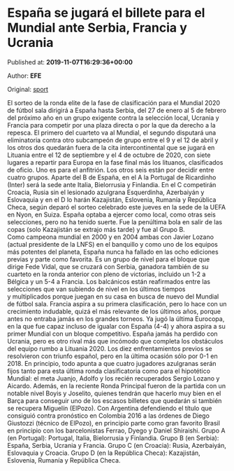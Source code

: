 
# España se jugará el billete para el Mundial ante Serbia, Francia y Ucrania

Published at: **2019-11-07T16:29:36+00:00**

Author: **EFE**

Original: [sport](https://www.sport.es/es/noticias/futbol-sala/espana-se-jugara-el-billete-para-el-mundial-ante-serbia-francia-y-ucrania-7718467)

El sorteo de la ronda elite de la fase de clasificación para el Mundial 2020 de fútbol sala dirigirá a España hasta Serbia, del 27 de enero al 5 de febrero del próximo año en un grupo exigente contra la selección local, Ucrania y Francia para competir por una plaza directa o por la que da derecho a la repesca.
El primero del cuarteto va al Mundial, el segundo disputará una eliminatoria contra otro subcampeón de grupo entre el 9 y el 12 de abril y los otros dos quedarán fuera de la cita intercontinental que se jugará en Lituania entre el 12 de septiembre y el 4 de octubre de 2020, con siete lugares a repartir para Europa en la fase final más los lituanos, clasificados de oficio.
Uno es para el anfitrión. Los otros seis están por decidir entre cuatro grupos. Aparte del B de España, en el A la Portugal de Ricardinho (Inter) será la sede ante Italia, Bielorrusia y Finlandia.
En el C competirán Croacia, Rusia sin el lesionado azulgrana Esquerdinha, Azerbaiyán y Eslovaquia y en el D lo harán Kazajistán, Eslovenia, Rumanía y República Checa, según deparó el sorteo celebrado este jueves en la sede de la UEFA en Nyon, en Suiza.
España optaba a ejercer como local, como otras seis selecciones, pero no ha tenido suerte. Fue la penúltima bola en salir de las copas (solo Kazajistán se extrajo más tarde) y fue al Grupo B.
Como campeona mundial en 2000 y en 2004 ambas con Javier Lozano (actual presidente de la LNFS) en el banquillo y como uno de los equipos más potentes del planeta, España nunca ha fallado en las ocho ediciones previas y parte como favorita.
Es un grupo de nivel para el bloque que dirige Fede Vidal, que se cruzará con Serbia, ganadora también de su cuarteto en la ronda anterior con pleno de victorias, incluido un 1-2 a Bélgica y un 5-4 a Francia.
Los balcánicos están reafirmados entre las selecciones que van subiendo de nivel en los últimos tiempos y multiplicados porque juegan en su casa en busca de nuevo del Mundial de fútbol sala.
Francia aspira a su primera clasificación, pero lo hace con un crecimiento indudable, quizá el más relevante de los últimos años, porque antes no entraba jamás en los grandes torneos.
Ya jugó la última Eurocopa, en la que fue capaz incluso de igualar con España (4-4) y ahora aspira a su primer Mundial con un bloque competitivo.
España jamás ha perdido con Ucrania, pero es otro rival más que incómodo que completa los obstáculos del equipo rumbo a Lituania 2020. Los diez enfrentamientos previos se resolvieron con triunfo español, pero en la última ocasión sólo por 0-1 en 2018.
En principio, todo apunta a que cuatro jugadores azulgranas serán fijos tanto para esta última ronda clasificatoria como para el hipotético Mundial: el meta Juanjo, Adolfo y los recién recuperados Sergio Lozano y Aicardo.
Además, en la reciente Ronda Principal fueron de la partida con un notable nivel Boyis y Joselito, quienes tendrán que hacerlo muy bien en el Barça para conseguir uno de los escasos billetes que quedarán si también se recupera Miguelín (ElPozo).
Con Argentina defendiendo el título que consiguió contra pronóstico en Colombia 2016 a las órdenes de Diego Giustozzi (técnico de ElPozo), en principio parte como gran favorito Brasil en principio con los barcelonistas Ferrao, Dyego y Daniel Shiraishi.
Grupo A (en Portugal): Portugal, Italia, Bielorrusia y Finlandia.
Grupo B (en Serbia): España, Serbia, Ucrania y Francia.
Grupo C (en Croacia): Rusia, Azerbaiyán, Eslovaquia y Croacia.
Grupo D (en la República Checa): Kazajistán, Eslovenia, Rumanía y República Checa.
